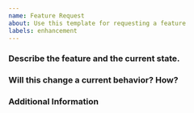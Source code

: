 ```yaml
---
name: Feature Request
about: Use this template for requesting a feature
labels: enhancement
---
```


### Describe the feature and the current state.
<!--
  Describe which feature you want to request and the expected behavior.
-->

### Will this change a current behavior? How?
<!--
  If something will be changed when we implement the feature describe here.
-->

### Additional Information
<!--
  Any information you think it's relevant to support this request.
-->
